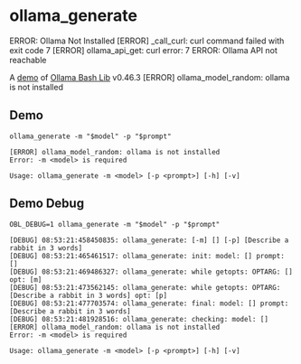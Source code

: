 # ollama_generate
ERROR: Ollama Not Installed
[ERROR] _call_curl: curl command failed with exit code 7
[ERROR] ollama_api_get: curl error: 7
ERROR: Ollama API not reachable

A [demo](../README.md#demos) of [Ollama Bash Lib](https://github.com/attogram/ollama-bash-lib) v0.46.3
[ERROR] ollama_model_random: ollama is not installed

## Demo


```
ollama_generate -m "$model" -p "$prompt"
```
```
[ERROR] ollama_model_random: ollama is not installed
Error: -m <model> is required

Usage: ollama_generate -m <model> [-p <prompt>] [-h] [-v]
```

## Demo Debug


```
OBL_DEBUG=1 ollama_generate -m "$model" -p "$prompt"
```
```
[DEBUG] 08:53:21:458450835: ollama_generate: [-m] [] [-p] [Describe a rabbit in 3 words]
[DEBUG] 08:53:21:465461517: ollama_generate: init: model: [] prompt: []
[DEBUG] 08:53:21:469486327: ollama_generate: while getopts: OPTARG: [] opt: [m]
[DEBUG] 08:53:21:473562145: ollama_generate: while getopts: OPTARG: [Describe a rabbit in 3 words] opt: [p]
[DEBUG] 08:53:21:477703574: ollama_generate: final: model: [] prompt: [Describe a rabbit in 3 words]
[DEBUG] 08:53:21:481928516: ollama_generate: checking: model: []
[ERROR] ollama_model_random: ollama is not installed
Error: -m <model> is required

Usage: ollama_generate -m <model> [-p <prompt>] [-h] [-v]
```
